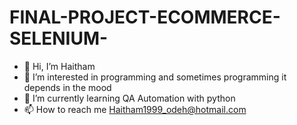 # FINAL-PROJECT-ECOMMERCE-SELENIUM-
- 👋 Hi, I’m Haitham
- 👀 I’m interested in programming and sometimes programming it depends in the mood
- 🌱 I’m currently learning QA Automation with python
- 📫 How to reach me Haitham1999_odeh@hotmail.com
